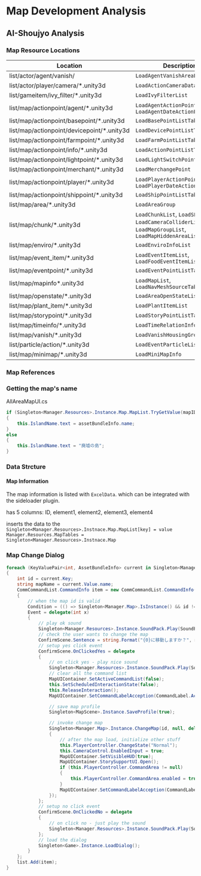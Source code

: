 # Map Development Analysis

## AI-Shoujyo Analysis

### Map Resource Locations

| Location                                    | Description                                                                                              |
| ------------------------------------------- | -------------------------------------------------------------------------------------------------------- |
| list/actor/agent/vanish/                    | `LoadAgentVanishAreaList`                                                                                |
| list/actor/player/camera/\*.unity3d         | `LoadActionCameraData`                                                                                   |
| list/gameitem/ivy_filter/\*.unity3d         | `LoadIvyFilterList`                                                                                      |
| list/map/actionpoint/agent/\*.unity3d       | `LoadAgentActionPointInfo`, `LoadAgentDateActionPointInfo`                                               |
| list/map/actionpoint/basepoint/\*.unity3d   | `LoadBasePointListTable`                                                                                 |
| list/map/actionpoint/devicepoint/\*.unity3d | `LoadDevicePointListTable`                                                                               |
| list/map/actionpoint/farmpoint/\*.unity3d   | `LoadFarmPointListTable`                                                                                 |
| list/map/actionpoint/info/\*.unity3d        | `LoadActionPointListTable`                                                                               |
| list/map/actionpoint/lightpoint/\*.unity3d  | `LoadLightSwitchPointList`                                                                               |
| list/map/actionpoint/merchant/\*.unity3d    | `LoadMerchangePoint`                                                                                     |
| list/map/actionpoint/player/\*.unity3d      | `LoadPlayerActionPointInfo`, `LoadPlayerDateActionPointInfo`                                             |
| list/map/actionpoint/shippoint/\*.unity3d   | `LoadShipPointListTable`                                                                                 |
| list/map/area/\*.unity3d                    | `LoadAreaGroup`                                                                                          |
| list/map/chunk/\*.unity3d                   | `LoadChunkList`, `LoadSEMeshList`, `LoadCameraColliderList`, `LoadMapGroupList`, `LoadMapHiddenAreaList` |
| list/map/enviro/\*.unity3d                  | `LoadEnviroInfoList`                                                                                     |
| list/map/event_item/\*.unity3d              | `LoadEventItemList`, `LoadFoodEventItemList`                                                             |
| list/map/eventpoint/\*.unity3d              | `LoadEventPointListTable`                                                                                |
| list/map/mapinfo\*.unity3d                  | `LoadMapList`, `LoadNavMeshSourceTable`                                                                  |
| list/map/openstate/\*.unity3d               | `LoadAreaOpenStateList`                                                                                  |
| list/map/plant_item/\*.unity3d              | `LoadPlantItemList`                                                                                      |
| list/map/storypoint/\*.unity3d              | `LoadStoryPointListTable`                                                                                |
| list/map/timeinfo/\*.unity3d                | `LoadTimeRelationInfoLIst`                                                                               |
| list/map/vanish/\*.unity3d                  | `LoadVanishHousingGroup`                                                                                 |
| list/particle/action/\*.unity3d             | `LoadEventParticleList`                                                                                  |
| list/map/minimap/\*.unity3d                 | `LoadMiniMapInfo`                                                                                        |

### Map References

### Getting the map's name

AllAreaMapUI.cs

```csharp
if (Singleton<Manager.Resources>.Instance.Map.MapList.TryGetValue(mapID, out assetBundleInfo))
{
	this.IslandName.text = assetBundleInfo.name;
}
else
{
	this.IslandName.text = "廃墟の島";
}
```

### Data Strcture

#### Map Information

The map information is listed with `ExcelData`. which can be integrated with the sideloader plugin.

has 5 columns:
ID, element1, element2, element3, element4

inserts the data to the `Singleton<Manager.Resources>.Instnace.Map.MapList[key] = value`
`Manager.Resources.MapTables = Singleton<Manager.Resources>.Instnace.Map`

### Map Change Dialog

```csharp
foreach (KeyValuePair<int, AssetBundleInfo> current in Singleton<Manager.Resources>.Instance.Map.MapList)
{
	int id = current.Key;
	string mapName = current.Value.name;
	CommCommandList.CommandInfo item = new CommCommandList.CommandInfo(mapName)
	{
        // when the map id is valid
		Condition = (() => Singleton<Manager.Map>.IsInstance() && id != Singleton<Manager.Map>.Instance.MapID),
		Event = delegate(int x)
		{
            // play ok sound
			Singleton<Manager.Resources>.Instance.SoundPack.Play(SoundPack.SystemSE.OK_S);
            // check the user wants to change the map
			ConfirmScene.Sentence = string.Format("{0}に移動しますか？", mapName);
            // setup yes click event
			ConfirmScene.OnClickedYes = delegate
			{
                // on click yes - play nice sound
				Singleton<Manager.Resources>.Instance.SoundPack.Play(SoundPack.SystemSE.OK_L);
                // clear all the command list
				MapUIContainer.SetActiveCommandList(false);
				this.SetScheduledInteractionState(false);
				this.ReleaseInteraction();
				MapUIContainer.SetCommandLabelAcception(CommandLabel.AcceptionState.None);

                // save map profile
				Singleton<MapScene>.Instance.SaveProfile(true);

                // invoke change map
				Singleton<Manager.Map>.Instance.ChangeMap(id, null, delegate
				{
                    // after the map load, initialize other stuff
					this.PlayerController.ChangeState("Normal");
					this.CameraControl.EnabledInput = true;
					MapUIContainer.SetVisibleHUD(true);
					MapUIContainer.StorySupportUI.Open();
					if (this.PlayerController.CommandArea != null)
					{
						this.PlayerController.CommandArea.enabled = true;
					}
					MapUIContainer.SetCommandLabelAcception(CommandLabel.AcceptionState.InvokeAcception);
				});
			};
            // setup no click event
			ConfirmScene.OnClickedNo = delegate
			{
                // on click no - just play the sound
				Singleton<Manager.Resources>.Instance.SoundPack.Play(SoundPack.SystemSE.Cancel);
			};
            // load the dialog
			Singleton<Game>.Instance.LoadDialog();
		}
	};
	list.Add(item);
}
```
